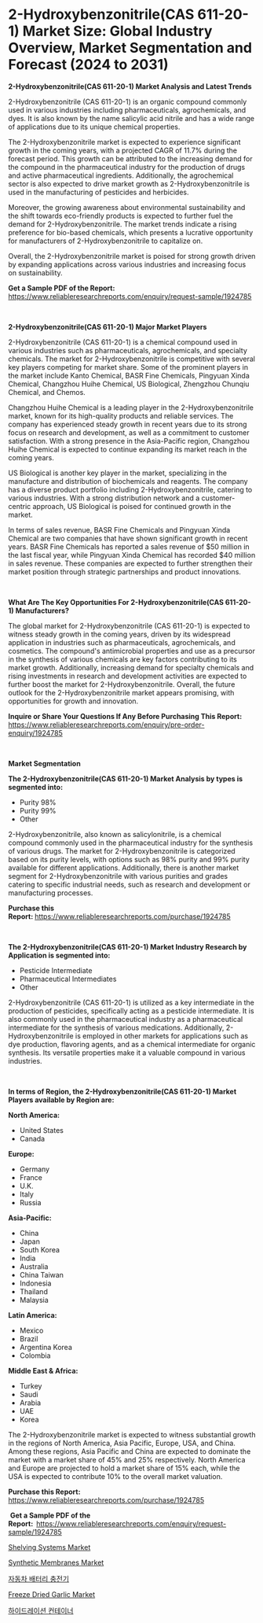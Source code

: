 <p><h1>2-Hydroxybenzonitrile(CAS 611-20-1) Market Size: Global Industry Overview, Market Segmentation and Forecast (2024 to 2031)</h1></p><p><strong>2-Hydroxybenzonitrile(CAS 611-20-1) Market Analysis and Latest Trends</strong></p>
<p><p>2-Hydroxybenzonitrile (CAS 611-20-1) is an organic compound commonly used in various industries including pharmaceuticals, agrochemicals, and dyes. It is also known by the name salicylic acid nitrile and has a wide range of applications due to its unique chemical properties.</p><p>The 2-Hydroxybenzonitrile market is expected to experience significant growth in the coming years, with a projected CAGR of 11.7% during the forecast period. This growth can be attributed to the increasing demand for the compound in the pharmaceutical industry for the production of drugs and active pharmaceutical ingredients. Additionally, the agrochemical sector is also expected to drive market growth as 2-Hydroxybenzonitrile is used in the manufacturing of pesticides and herbicides.</p><p>Moreover, the growing awareness about environmental sustainability and the shift towards eco-friendly products is expected to further fuel the demand for 2-Hydroxybenzonitrile. The market trends indicate a rising preference for bio-based chemicals, which presents a lucrative opportunity for manufacturers of 2-Hydroxybenzonitrile to capitalize on.</p><p>Overall, the 2-Hydroxybenzonitrile market is poised for strong growth driven by expanding applications across various industries and increasing focus on sustainability.</p></p>
<p><strong>Get a Sample PDF of the Report:&nbsp;</strong> <a href="https://www.reliableresearchreports.com/enquiry/request-sample/1924785">https://www.reliableresearchreports.com/enquiry/request-sample/1924785</a></p>
<p>&nbsp;</p>
<p><strong>2-Hydroxybenzonitrile(CAS 611-20-1) Major Market Players</strong></p>
<p><p>2-Hydroxybenzonitrile (CAS 611-20-1) is a chemical compound used in various industries such as pharmaceuticals, agrochemicals, and specialty chemicals. The market for 2-Hydroxybenzonitrile is competitive with several key players competing for market share. Some of the prominent players in the market include Kanto Chemical, BASR Fine Chemicals, Pingyuan Xinda Chemical, Changzhou Huihe Chemical, US Biological, Zhengzhou Chunqiu Chemical, and Chemos.</p><p>Changzhou Huihe Chemical is a leading player in the 2-Hydroxybenzonitrile market, known for its high-quality products and reliable services. The company has experienced steady growth in recent years due to its strong focus on research and development, as well as a commitment to customer satisfaction. With a strong presence in the Asia-Pacific region, Changzhou Huihe Chemical is expected to continue expanding its market reach in the coming years.</p><p>US Biological is another key player in the market, specializing in the manufacture and distribution of biochemicals and reagents. The company has a diverse product portfolio including 2-Hydroxybenzonitrile, catering to various industries. With a strong distribution network and a customer-centric approach, US Biological is poised for continued growth in the market.</p><p>In terms of sales revenue, BASR Fine Chemicals and Pingyuan Xinda Chemical are two companies that have shown significant growth in recent years. BASR Fine Chemicals has reported a sales revenue of $50 million in the last fiscal year, while Pingyuan Xinda Chemical has recorded $40 million in sales revenue. These companies are expected to further strengthen their market position through strategic partnerships and product innovations.</p></p>
<p>&nbsp;</p>
<p><strong>What Are The Key Opportunities For 2-Hydroxybenzonitrile(CAS 611-20-1) Manufacturers?</strong></p>
<p><p>The global market for 2-Hydroxybenzonitrile (CAS 611-20-1) is expected to witness steady growth in the coming years, driven by its widespread application in industries such as pharmaceuticals, agrochemicals, and cosmetics. The compound's antimicrobial properties and use as a precursor in the synthesis of various chemicals are key factors contributing to its market growth. Additionally, increasing demand for specialty chemicals and rising investments in research and development activities are expected to further boost the market for 2-Hydroxybenzonitrile. Overall, the future outlook for the 2-Hydroxybenzonitrile market appears promising, with opportunities for growth and innovation.</p></p>
<p><strong>Inquire or Share Your Questions If Any Before Purchasing This Report:</strong> <a href="https://www.reliableresearchreports.com/enquiry/pre-order-enquiry/1924785">https://www.reliableresearchreports.com/enquiry/pre-order-enquiry/1924785</a></p>
<p>&nbsp;</p>
<p><strong>Market Segmentation</strong></p>
<p><strong>The 2-Hydroxybenzonitrile(CAS 611-20-1) Market Analysis by types is segmented into:</strong></p>
<p><ul><li>Purity 98%</li><li>Purity 99%</li><li>Other</li></ul></p>
<p><p>2-Hydroxybenzonitrile, also known as salicylonitrile, is a chemical compound commonly used in the pharmaceutical industry for the synthesis of various drugs. The market for 2-Hydroxybenzonitrile is categorized based on its purity levels, with options such as 98% purity and 99% purity available for different applications. Additionally, there is another market segment for 2-Hydroxybenzonitrile with various purities and grades catering to specific industrial needs, such as research and development or manufacturing processes.</p></p>
<p><strong>Purchase this Report:&nbsp;</strong><a href="https://www.reliableresearchreports.com/purchase/1924785">https://www.reliableresearchreports.com/purchase/1924785</a></p>
<p>&nbsp;</p>
<p><strong>The 2-Hydroxybenzonitrile(CAS 611-20-1) Market Industry Research by Application is segmented into:</strong></p>
<p><ul><li>Pesticide Intermediate</li><li>Pharmaceutical Intermediates</li><li>Other</li></ul></p>
<p><p>2-Hydroxybenzonitrile (CAS 611-20-1) is utilized as a key intermediate in the production of pesticides, specifically acting as a pesticide intermediate. It is also commonly used in the pharmaceutical industry as a pharmaceutical intermediate for the synthesis of various medications. Additionally, 2-Hydroxybenzonitrile is employed in other markets for applications such as dye production, flavoring agents, and as a chemical intermediate for organic synthesis. Its versatile properties make it a valuable compound in various industries.</p></p>
<p>&nbsp;</p>
<p><strong>In terms of Region, the 2-Hydroxybenzonitrile(CAS 611-20-1) Market Players available by Region are:</strong></p>
<p>
    <p> <strong> North America: </strong>
        <ul>
            <li>United States</li>
            <li>Canada</li>
        </ul>
        </p> 
    <p> <strong> Europe: </strong>
        <ul>
            <li>Germany</li>
            <li>France</li>
            <li>U.K.</li>
            <li>Italy</li>
            <li>Russia</li>
        </ul>
        </p> 
    <p> <strong> Asia-Pacific: </strong>
        <ul>
            <li>China</li>
            <li>Japan</li>
            <li>South Korea</li>
            <li>India</li>
            <li>Australia</li>
            <li>China Taiwan</li>
            <li>Indonesia</li>
            <li>Thailand</li>
            <li>Malaysia</li>
        </ul>
        </p> 
    <p> <strong> Latin America: </strong>
        <ul>
            <li>Mexico</li>
            <li>Brazil</li>
            <li>Argentina Korea</li>
            <li>Colombia</li>
        </ul>
        </p> 
    <p> <strong> Middle East & Africa: </strong>
        <ul>
            <li>Turkey</li>
            <li>Saudi</li>
            <li>Arabia</li>
            <li>UAE</li>
            <li>Korea</li>
        </ul>
    </p>
    </p>
<p><p>The 2-Hydroxybenzonitrile market is expected to witness substantial growth in the regions of North America, Asia Pacific, Europe, USA, and China. Among these regions, Asia Pacific and China are expected to dominate the market with a market share of 45% and 25% respectively. North America and Europe are projected to hold a market share of 15% each, while the USA is expected to contribute 10% to the overall market valuation.</p></p>
<p><strong>Purchase this Report: </strong><a href="https://www.reliableresearchreports.com/purchase/1924785">https://www.reliableresearchreports.com/purchase/1924785</a></p>
<p>&nbsp;<strong>Get a Sample PDF of the Report:&nbsp;&nbsp;</strong><a href="https://www.reliableresearchreports.com/enquiry/request-sample/1924785">https://www.reliableresearchreports.com/enquiry/request-sample/1924785</a></p>
<p><strong></strong></p>
<p><p><a href="https://silk-columnist-571.notion.site/Shelving-Systems-Market-Challenges-Opportunities-and-Growth-Drivers-and-Major-Market-Players-fore-c08f1c09badd4d6b93dca863b4fa8f46">Shelving Systems Market</a></p><p><a href="https://view.publitas.com/reportprime-1/synthetic-membranes-market-research-report-provides-thorough-industry-overview-which-offers-an-in-depth-analysis-of-product-trends-and-new-market-divisions/">Synthetic Membranes Market</a></p><p><a href="https://medium.com/@cgqaspvtwatd834/%EC%9E%90%EB%8F%99%EC%B0%A8-%EB%B0%B0%ED%84%B0%EB%A6%AC-%EC%B6%A9%EC%A0%84%EA%B8%B0-%EC%8B%9C%EC%9E%A5-%EC%84%B1%EA%B3%B5%EC%A0%81%EC%9D%B8-%EB%B9%84%EC%A6%88%EB%8B%88%EC%8A%A4-%EC%A0%84%EB%9E%B5%EC%9D%98-%EC%97%B4%EC%87%A0-2031%EB%85%84%EA%B9%8C%EC%A7%80-%EC%98%88%EC%83%81-c64db5a0bd54">자동차 배터리 충전기</a></p><p><a href="https://glittery-fuchsia-86a.notion.site/Freeze-Dried-Garlic-Market-Furnish-Information-about-Market-Size-Market-Share-Market-Dynamics-and-7f2cc3f1af164a948e89d3baf689953d">Freeze Dried Garlic Market</a></p><p><a href="https://medium.com/@cgqaspvtwatd834/%EC%88%98%EB%B6%84-%EB%B3%B4%EC%B6%A9%EC%9A%A9%EA%B8%B0-%EC%8B%9C%EC%9E%A5%EC%9D%80-%EC%8B%9C%EC%9E%A5-%EC%A0%90%EC%9C%A0%EC%9C%A8-%ED%81%AC%EA%B8%B0-%EB%B0%8F-2031%EB%85%84%EA%B9%8C%EC%A7%80-%EC%98%88%EC%83%81%EB%90%9C-%EC%98%88%EC%B8%A1%EC%97%90-%EC%B4%88%EC%A0%90%EC%9D%84-%EB%A7%9E%EC%B6%A5%EB%8B%88%EB%8B%A4-b78dd5b0e1a2">하이드레이션 컨테이너</a></p></p>